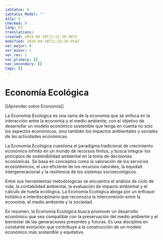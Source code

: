 ```yaml
---
iaStatus: 0
iaStatus_Model: ""
a11y: 0
checked: 0
lang: ES
translations: 
created: 2024-04-10T11:21:39.507Z
modified: 2024-04-10T11:25:26.954Z
ver_major: 0
ver_minor: 1
ver_rev: 1
nav_primary: []
nav_secondary: []
tags: []
---
```

# Economía Ecológica

[[Aprender sobre Economía]]

La Economía Ecológica es una rama de la economía que se enfoca en la interacción entre la economía y el medio ambiente, con el objetivo de desarrollar un modelo económico sostenible que tenga en cuenta no solo los aspectos económicos, sino también los impactos ambientales y sociales de las actividades económicas.

La Economía Ecológica cuestiona el paradigma tradicional de crecimiento económico infinito en un mundo de recursos finitos, y busca integrar los principios de sostenibilidad ambiental en la toma de decisiones económicas. Se basa en conceptos como la valoración de los servicios ecosistémicos, el uso eficiente de los recursos naturales, la equidad intergeneracional y la resiliencia de los sistemas socioecológicos.

Entre sus herramientas metodológicas se encuentra el análisis de ciclo de vida, la contabilidad ambiental, la evaluación de impacto ambiental y el cálculo de huella ecológica. La Economía Ecológica aboga por un enfoque holístico e interdisciplinario que reconozca la interconexión entre la economía, el medio ambiente y la sociedad.

En resumen, la Economía Ecológica busca promover un desarrollo económico que sea compatible con la preservación del medio ambiente y el bienestar de las generaciones presentes y futuras. Es una disciplina en constante evolución que contribuye a la construcción de un modelo económico más sostenible y equitativo.
